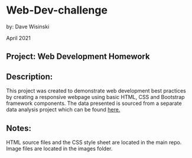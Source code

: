 # Web-Dev-challenge

by: Dave Wisinski

April 2021

## Project: Web Development Homework

## Description:
This project was created to demonstrate web development best practices by creating a responsive webpage using basic HTML, CSS and Bootstrap framework components. The data presented is sourced from a separate data analysis project which can be found [here.](https://github.com/dwisinski/Pandas-project-2)

## Notes:
HTML source files and the CSS style sheet are located in the main repo. Image files are located in the images folder.